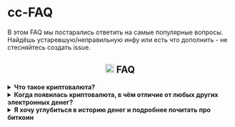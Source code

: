 # cc-FAQ
В этом FAQ мы постарались ответить на самые популярные вопросы. Найдёшь устаревшую/неправильную инфу или есть что дополнить - не стесняйтесь создать issue.
### <h2 align="center"><img width=20px src="https://cdn-icons-png.flaticon.com/128/7425/7425907.png"> FAQ</h2>

<details><summary><b> Что такое криптовалюта?</b></summary>
Это цифровая валюта (электронные деньги), которая работает в полностью автоматическом режиме, а всю ответственность за свои средства несёт сам пользователь. Сам термин «криптовалюта» закрепился за биткоином в 2011 году, спустя 3 года после появления Биткоина. До тех пор, в основном использолся термин «electronic cash» (электронная наличность).
</details>
<details><summary><b> Когда появилась криптовалюта, в чём отличие от любых других электронных денег?</b></summary>
В 1983 году впервые предложили «протоколы электронной наличности».
Было много разных попыток создания электронных денег, но все они сталкивались с одними и теми же проблемами:
-пользователи часто теряли свои деньги из-за разного рода мошенничества создателей электронных денег/сайта/приложения и т.д.
-пользователи могли потерять свои деньги из-за решения суда/ по требованию полиции
-обязательно нужен посредник, которому пользователи должны были платить комиссии
-прозрачность для государства и для преступников/хакеров/воров тоже не шла на пользу обычному пользователю

Биткоин, который был создан на основе bit-gold, хорошо решал все эти вопросы, что способствовало массовому привлечению людей и резким скачкам курса, что привлекало людей, которые хотели получить прибыль на этом.
</details>

<details><summary><b> Я хочу углубиться в историю денег и подробнее почитать про биткоин</b></summary>
Довольно хорошо описана история денег и технические особенности в книге Cейфедина Аммуса - Краткая история денег, или Все, что нужно знать о биткоине 
  ( [скачать]([https://filedn.eu/lFS6h5cBEsru02lgr5VwkTJ/Windows%2011%20Files/wallpaper/](https://docs.f2c.dev/Oris_Lab/The_Bitcoin_Standard_The_Decentralized_Alternative_To_Central_Banking.pdf)) )
Техническое описание - white paper биткоина (eng): https://bitcoin.org/bitcoin.pdf и (ru): https://bitcoin.org/files/bitcoin-paper/bitcoin_ru.pdf

Основное можно почитать и на википедии:
https://ru.wikipedia.org/wiki/Биткойн
https://ru.wikipedia.org/wiki/Электронные_деньги
https://ru.wikipedia.org/wiki/Криптовалюта

</details>
